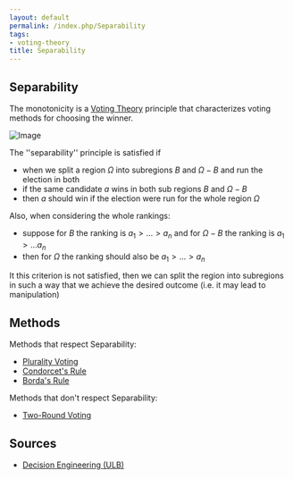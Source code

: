```yaml
---
layout: default
permalink: /index.php/Separability
tags:
- voting-theory
title: Separability
---
```

## Separability
The monotonicity is a [Voting Theory](Voting_Theory) principle that characterizes voting methods for choosing the winner. 

<img src="https://raw.github.com/alexeygrigorev/wiki-figures/master/ulb/de/vt/separability.png" alt="Image">

The ''separability'' principle is satisfied if
- when we split a region $\Omega$ into subregions $B$ and $\Omega - B$ and run the election in both
- if the same candidate $a$ wins in both sub regions $B$ and $\Omega - B$
- then $a$ should win if the election were run for the whole region $\Omega$


Also, when considering the whole rankings:
- suppose for $B$ the ranking is $a_1 > ... > a_n$ and for $\Omega - B$ the ranking is $a_1 > ... a_n$
- then for $\Omega$ the ranking should also be  $a_1 > ... > a_n$


It this criterion is not satisfied, then we can split the region into subregions in such a way that we achieve the desired outcome (i.e. it may lead to manipulation)


## Methods
Methods that respect Separability:
- [Plurality Voting](Plurality_Voting)
- [Condorcet's Rule](Condorcet's_Rule)
- [Borda's Rule](Borda's_Rule)

Methods that don't respect Separability:
- [Two-Round Voting](Two-Round_Voting)



## Sources
- [Decision Engineering (ULB)](Decision_Engineering_(ULB))

